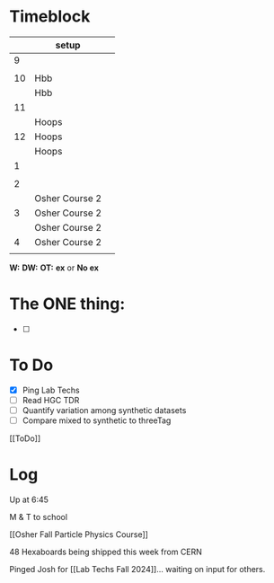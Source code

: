 # Timeblock

|     | setup          |     |
| --- | -------------- | --- |
| 9   |                |     |
|     |                |     |
| 10  | Hbb            |     |
|     | Hbb            |     |
| 11  |                |     |
|     | Hoops          |     |
| 12  | Hoops          |     |
|     | Hoops          |     |
| 1   |                |     |
|     |                |     |
| 2   |                |     |
|     | Osher Course 2 |     |
| 3   | Osher Course 2 |     |
|     | Osher Course 2 |     |
| 4   | Osher Course 2 |     |
|     |                |     |

**W:**
**DW:**
**OT:**
**ex** or **No ex**

# The ONE thing: 
- [ ] 


# To Do
- [x] Ping Lab Techs
- [ ]  Read HGC TDR
- [ ] Quantify variation among synthetic datasets
- [ ] Compare mixed to synthetic to threeTag

[[ToDo]]


# Log


Up at 6:45

M & T to school 

[[Osher Fall Particle Physics Course]]

48 Hexaboards being shipped this week from CERN

Pinged Josh for  [[Lab Techs Fall 2024]]... waiting on input for others.
